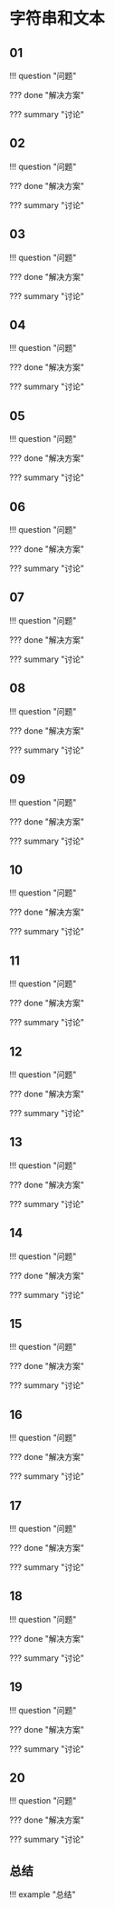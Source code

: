 # 字符串和文本

<!-- -------------------------------------------------------------------------- -->
## 01

!!! question "问题"

??? done "解决方案"

??? summary "讨论"

<!-- -------------------------------------------------------------------------- -->
## 02

!!! question "问题"

??? done "解决方案"

??? summary "讨论"


<!-- -------------------------------------------------------------------------- -->
## 03

!!! question "问题"

??? done "解决方案"

??? summary "讨论"


<!-- -------------------------------------------------------------------------- -->
## 04

!!! question "问题"

??? done "解决方案"

??? summary "讨论"

<!-- -------------------------------------------------------------------------- -->
## 05

!!! question "问题"

??? done "解决方案"

??? summary "讨论"


<!-- -------------------------------------------------------------------------- -->
## 06

!!! question "问题"

??? done "解决方案"

??? summary "讨论"

<!-- -------------------------------------------------------------------------- -->
## 07

!!! question "问题"

??? done "解决方案"

??? summary "讨论"

<!-- -------------------------------------------------------------------------- -->
## 08

!!! question "问题"

??? done "解决方案"

??? summary "讨论"

<!-- -------------------------------------------------------------------------- -->
## 09

!!! question "问题"

??? done "解决方案"

??? summary "讨论"

<!-- -------------------------------------------------------------------------- -->
## 10

!!! question "问题"

??? done "解决方案"

??? summary "讨论"

<!-- -------------------------------------------------------------------------- -->
## 11

!!! question "问题"

??? done "解决方案"

??? summary "讨论"

<!-- -------------------------------------------------------------------------- -->
## 12

!!! question "问题"

??? done "解决方案"

??? summary "讨论"

<!-- -------------------------------------------------------------------------- -->
## 13

!!! question "问题"

??? done "解决方案"

??? summary "讨论"

<!-- -------------------------------------------------------------------------- -->
## 14

!!! question "问题"

??? done "解决方案"

??? summary "讨论"

<!-- -------------------------------------------------------------------------- -->
## 15

!!! question "问题"

??? done "解决方案"

??? summary "讨论"

<!-- -------------------------------------------------------------------------- -->
## 16

!!! question "问题"

??? done "解决方案"

??? summary "讨论"

<!-- -------------------------------------------------------------------------- -->
## 17

!!! question "问题"

??? done "解决方案"

??? summary "讨论"

<!-- -------------------------------------------------------------------------- -->
## 18

!!! question "问题"

??? done "解决方案"

??? summary "讨论"


<!-- -------------------------------------------------------------------------- -->
## 19

!!! question "问题"

??? done "解决方案"

??? summary "讨论"

<!-- -------------------------------------------------------------------------- -->
## 20

!!! question "问题"

??? done "解决方案"

??? summary "讨论"

<!-- -------------------------------------------------------------------------- -->
## 总结

!!! example "总结"
